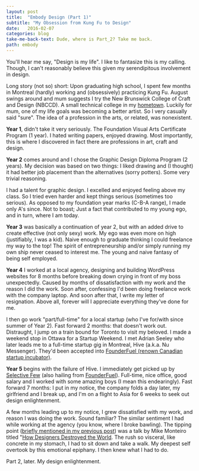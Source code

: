 ```yaml
---
layout: post
title:  "Embody Design (Part 1)"
subtitle: "My Obsession from Kung Fu to Design"
date:   2016-02-07
categories: blog
take-me-back-text: Dude, where is Part_2? Take me back.
path: embody
---
```


You'll hear me say, "Design is my life". I like to fantasize this is my calling. Though, I can't reasonably believe this given my serendipitous involvement in design.

Long story (not so) short: Upon graduating high school, I spent few months in Montreal (hardly) working and (obsessively) practicing Kung Fu. August swings around and mum suggests I try the New Brunswick College of Craft and Design (NBCCD). A small technical college in my <a href="https://en.wikipedia.org/wiki/Fredericton" target="_blank">hometown</a>. Luckily for mum, one of my life goals was becoming a better artist. So I very casually said "sure". The idea of a profession in the arts, or related, was nonexistent.

<b>Year 1</b>, didn't take it very seriously. The Foundation Visual Arts Certificate Program (1 year). I hated writing papers, enjoyed drawing. Most importantly, this is where I discovered in fact there are professions in art, craft and design.

<b>Year 2</b> comes around and I chose the Graphic Design Diploma Program (2 years). My decision was based on two things: I liked drawing and (I thought) it had better job placement than the alternatives (sorry potters). Some very trivial reasoning.

I had a talent for graphic design. I excelled and enjoyed feeling above my class. So I tried even harder and kept things serious (sometimes too serious). As opposed to my foundation year marks (C-B-A range), I made only A's since. Not to boast; Just a fact that contributed to my young ego, and in turn, where I am today.

<b>Year 3</b> was basically a continuation of year 2, but with an added drive to create effective (not only sexy) work. My ego was even more on high (justifiably, I was a kid). Naive enough to graduate thinking I could freelance my way to the top! The spirit of entrepreneurship and/or simply running my own ship never ceased to interest me. The young and naive fantasy of being self employed.

<b>Year 4</b> I worked at a local agency, designing and building WordPress websites for 8 months before breaking down crying in front of my boss unexpectedly. Caused by months of dissatisfaction with my work and the reason I did the work. Soon after, confessing I'd been doing freelance work with the company laptop. And soon after that, I write my letter of resignation. Above all, forever will I appreciate everything they've done for me.

I then go work "part/full-time" for a local startup (who I've for/with since summer of Year 2). Fast forward 2 months: that doesn't work out. Distraught, I jump on a train bound for Toronto to visit my beloved. I made a weekend stop in Ottawa for a Startup Weekend. I met Adrian Seeley who later leads me to a full-time startup gig in Montreal, Hive (a.k.a. Nu Messenger). They'd been accepted into <a href="http://founderfuel.com/en/" target="_blank">FounderFuel (renown Canadian startup incubator)</a>.

<b>Year 5</b> begins with the failure of Hive. I immediately get picked up by <a href="https://www.selectivefew.com/" target="_blank">Selective Few</a> (also hailing from <a href="http://founderfuel.com/en/" target="_blank">FounderFuel</a>). Full-time, nice office, good salary and I worked with some amazing boys (I mean this endearingly). Fast forward 7 months: I put in my notice, the company folds a day later, my girlfriend and I break up, and I'm on a flight to Asia for 6 weeks to seek out design enlightenment.

A few months leading up to my notice, I grew dissatisfied with my work, and reason I was doing the work. Sound familiar? The similar sentiment I had while working at the agency (you know, where I broke bawling). The tipping point (<a href="http://rurkadesign.com/blog/blog/2016/01/31/two-designers.html">briefly mentioned in my previous post</a>) was a talk by Mike Monteiro titled "<a href="https://www.youtube.com/watch?v=J0ucEt-La9w" target="_blank">How Designers Destroyed the World</a>. The rush so visceral, like concrete in my stomach, I had to sit down and take a walk. My deepest self overtook by this emotional epiphany. I then knew what I had to do.

Part 2, later. My design enlightenment.
